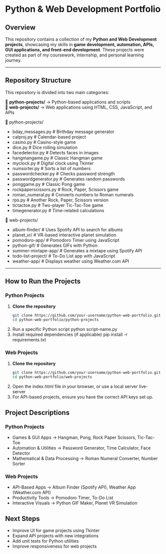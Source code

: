 # Python & Web Development Portfolio  

## Overview  
This repository contains a collection of my **Python and Web Development projects**, showcasing my skills in **game development, automation, APIs, GUI applications, and front-end development**. These projects were created as part of my coursework, internship, and personal learning journey.  

---

## **Repository Structure**  

This repository is divided into two main categories:  

📂 **python-projects/** → Python-based applications and scripts  
📂 **web-projects/** → Web applications using HTML, CSS, JavaScript, and APIs  

📂 python-projects/
- bday_messages.py # Birthday message generator
- calproj.py # Calendar-based project
- casino.py # Casino-style game
- dice.py # Dice rolling simulation
- facedetector.py # Detects faces in images
- hangmangame.py # Classic Hangman game
- myclock.py # Digital clock using Tkinter
- numsorter.py # Sorts a list of numbers
- passwordchecker.py # Checks password strength
- passwordgenerator.py # Generates random passwords
- ponggame.py # Classic Pong game
- rockpaperscissors.py # Rock, Paper, Scissors game
- roman_numeral.py # Converts numbers to Roman numerals
- rps.py # Another Rock, Paper, Scissors version
- tictactoe.py # Two-player Tic-Tac-Toe game
- timegenerator.py # Time-related calculations

📂 web-projects/
- album-finder/ # Uses Spotify API to search for albums
- planet_vr/ # VR-based interactive planet simulation
- pomodoro-app/ # Pomodoro Timer using JavaScript
- python-gif/ # Generates GIFs with Python
- summer-mixtape-app/ # Generates a mixtape using Spotify API
- todo-list-project/ # To-Do List app with JavaScript
- weather-app/ # Displays weather using Weather.com API

---

## **How to Run the Projects**  

### **Python Projects**  
1. **Clone the repository**  
   ```sh
   git clone https://github.com/your-username/python-web-portfolio.git
   cd python-web-portfolio/python-projects
2. Run a specific Python script
  python script-name.py
3. Install required dependencies (if applicable)
  pip install -r requirements.txt

### **Web Projects**
1. **Clone the repository**  
   ```sh
   git clone https://github.com/your-username/python-web-portfolio.git
   cd python-web-portfolio/web-projects
2. Open the index.html file in your browser, or use a local server
  live-server
3. For API-based projects, ensure you have the correct API keys set up.

## Project Descriptions
### Python Projects
- Games & GUI Apps → Hangman, Pong, Rock Paper Scissors, Tic-Tac-Toe
- Automation & Utilities → Password Generator, Time Calculator, Face Detector
- Mathematical & Data Processing → Roman Numeral Converter, Number Sorter
### Web Projects
- API-Based Apps → Album Finder (Spotify API), Weather App (Weather.com API)
- Productivity Tools → Pomodoro Timer, To-Do List
- Interactive Visuals → Python GIF Maker, Planet VR Simulation


## Next Steps
- Improve UI for game projects using Tkinter
- Expand API projects with new integrations
- Add unit tests for Python utilities
- Improve responsiveness for web projects
